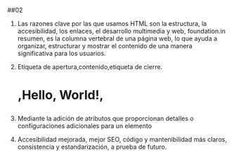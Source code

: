 
##02

1. Las razones clave por las que usamos HTML son la estructura, la accesibilidad, los enlaces, el desarrollo multimedia y web, foundation.in resumen, es la columna vertebral de una página web, lo que ayuda a organizar, estructurar y mostrar el contenido de una manera significativa para los usuarios.

2. Etiqueta de apertura,contenido,etiqueta de cierre. <h1>,Hello, World!,</p>

3. Mediante la adición de atributos que proporcionan detalles o configuraciones adicionales para un elemento

4. Accesibilidad mejorada, mejor SEO, código y mantenibilidad más claros, consistencia y estandarización, a prueba de futuro.
